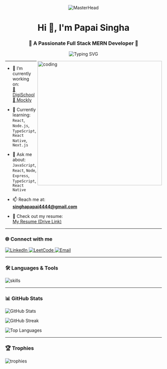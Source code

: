 <!-- Banner -->
<p align="center">
  <img src="https://binaryinformatics.com/wp-content/uploads/2022/09/MERN-Stack-Development-and-Consulting-Services.jpg" alt="MasterHead" />
</p>

<h1 align="center">Hi 👋, I'm Papai Singha</h1>
<h3 align="center">🚀 A Passionate Full Stack MERN Developer 🚀</h3>

<!-- Typing animation -->
<p align="center">
  <img
    src="https://readme-typing-svg.demolab.com?font=Fira+Code&weight=500&size=22&pause=1000&center=true&vCenter=true&multiline=true&width=700&height=100&lines=%F0%9F%9A%80+A+Passionate+Full+Stack+MERN+Developer+%F0%9F%9A%80;React+%7C+Node+%7C+MongoDB+%7C+Express;Next.js+%7C+TypeScript+%7C+React+Native;Lifelong+Learner+%F0%9F%92%AD"
    alt="Typing SVG"
  />
</p>


<!-- Coding GIF -->
<img align="right" alt="coding" width="400" src="https://i.pinimg.com/originals/e8/f4/53/e8f453469a3ec97ecd354df465d73913.gif">

---

- 🔭 I’m currently working on:  
  [📘 DigiSchool](https://github.com/papai004/DigiSchool-Frontend)  
  [📱 Mockly](https://github.com/papai004/Mockly)

- 🌱 Currently learning:  
  `React`, `Node.js`, `TypeScript`, `React Native`, `Next.js`

- 💬 Ask me about:  
  `JavaScript`, `React`, `Node`, `Express`, `TypeScript`, `React Native`

- 📫 Reach me at:  
  **singhapapai4444@gmail.com**

- 📄 Check out my resume:  
  [My Resume (Drive Link)](https://drive.google.com/file/d/1LD26C29qsk5QQsAY6sT5_vUcIj_0QBmu/view?usp=sharing)

---

### 🌐 Connect with me

<p align="left">
  <a href="https://linkedin.com/in/papai-singha-532034218/" target="_blank">
    <img src="https://img.shields.io/badge/LinkedIn-blue?style=for-the-badge&logo=linkedin&logoColor=white" alt="LinkedIn"/>
  </a>
  <a href="https://www.leetcode.com/singhapapai4444" target="_blank">
    <img src="https://img.shields.io/badge/LeetCode-FFA116?style=for-the-badge&logo=leetcode&logoColor=white" alt="LeetCode"/>
  </a>
  <a href="mailto:singhapapai4444@gmail.com" target="_blank">
    <img src="https://img.shields.io/badge/Gmail-D14836?style=for-the-badge&logo=gmail&logoColor=white" alt="Email"/>
  </a>
</p>

---

### 🛠️ Languages & Tools

<p align="left">
  <img src="https://skillicons.dev/icons?i=html,css,js,ts,react,nextjs,nodejs,express,mongodb,mysql,java,cpp,git,github,postman,firebase,bootstrap,tailwind" alt="skills" />
</p>

---

### 📊 GitHub Stats

<p align="left">
  <img src="https://github-readme-stats.vercel.app/api?username=papai004&show_icons=true&locale=en&theme=react" alt="GitHub Stats" />
</p>

<p align="left">
  <img src="https://github-readme-streak-stats.herokuapp.com/?user=papai004&theme=react" alt="GitHub Streak" />
</p>

<p align="left">
  <img src="https://github-readme-stats.vercel.app/api/top-langs/?username=papai004&layout=compact&theme=react" alt="Top Languages" />
</p>

---

### 🏆 Trophies

<p align="left">
  <img src="https://github-profile-trophy.vercel.app/?username=papai004&theme=monokai" alt="trophies" />
</p>
